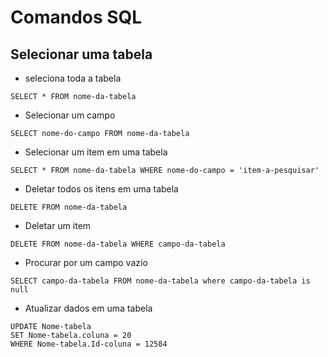 # Comandos SQL

## Selecionar uma tabela

- seleciona toda a tabela

```
SELECT * FROM nome-da-tabela
```

- Selecionar um campo

```
SELECT nome-do-campo FROM nome-da-tabela
```

- Selecionar um item em uma tabela

```
SELECT * FROM nome-da-tabela WHERE nome-do-campo = 'item-a-pesquisar'
```

- Deletar todos os itens em uma tabela

```
DELETE FROM nome-da-tabela
```

- Deletar um item

```
DELETE FROM nome-da-tabela WHERE campo-da-tabela
```

- Procurar por um campo vazio

```
SELECT campo-da-tabela FROM nome-da-tabela where campo-da-tabela is null
```

- Atualizar dados em uma tabela

```
UPDATE Nome-tabela 
SET Nome-tabela.coluna = 20
WHERE Nome-tabela.Id-coluna = 12584
```

